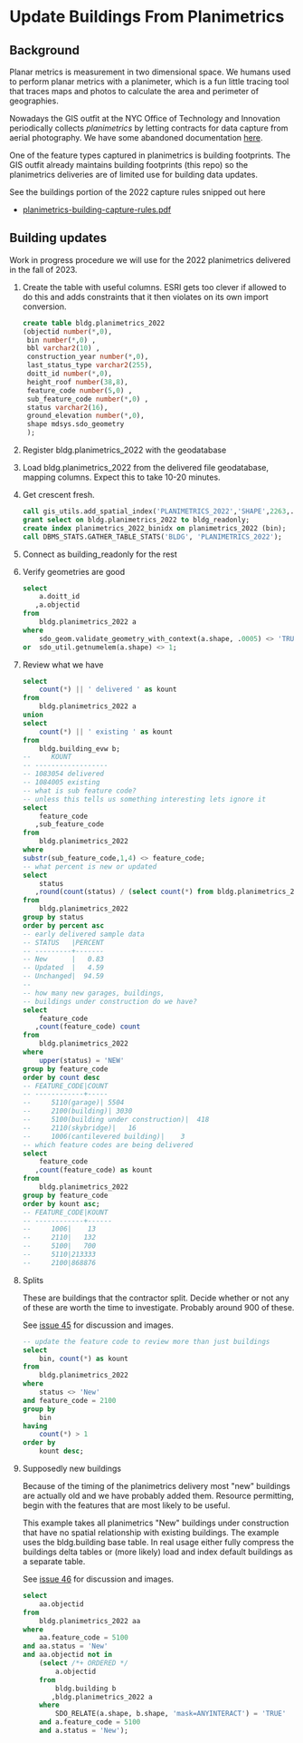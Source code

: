 # Update Buildings From Planimetrics

## Background 

Planar metrics is measurement in two dimensional space.  We humans used to perform planar metrics with a planimeter, which is a fun little tracing tool that traces maps and photos to calculate the area and perimeter of geographies. 

Nowadays the GIS outfit at the NYC Office of Technology and Innovation periodically collects <i>planimetrics</i> by letting contracts for data capture from aerial photography.  We have some abandoned documentation [here](https://github.com/CityOfNewYork/nyc-planimetrics/blob/master/Capture_Rules.md).  

One of the feature types captured in planimetrics is building footprints. The GIS outfit already maintains building footprints (this repo) so the planimetrics deliveries are of limited use for building data updates. 

See the buildings portion of the 2022 capture rules snipped out here

* [planimetrics-building-capture-rules.pdf](./planimetrics-building-capture-rules.pdf)


## Building updates

Work in progress procedure we will use for the 2022 planimetrics delivered in the fall of 2023.

1. Create the table with useful columns.  ESRI gets too clever if  allowed to do this and adds constraints that it then violates on its own import conversion.

   ```sql
   create table bldg.planimetrics_2022 
   (objectid number(*,0), 
    bin number(*,0) ,
    bbl varchar2(10) ,
    construction_year number(*,0), 
    last_status_type varchar2(255), 
    doitt_id number(*,0), 
    height_roof number(38,8), 
    feature_code number(5,0) , 
    sub_feature_code number(*,0) , 
    status varchar2(16), 
    ground_elevation number(*,0), 
    shape mdsys.sdo_geometry 
    );
    ```

2. Register bldg.planimetrics_2022 with the geodatabase

3. Load bldg.planimetrics_2022 from the delivered file geodatabase, mapping columns.  Expect this to take 10-20 minutes.
 
4. Get crescent fresh.  

    ```sql
    call gis_utils.add_spatial_index('PLANIMETRICS_2022','SHAPE',2263,.0005);
    grant select on bldg.planimetrics_2022 to bldg_readonly;    
    create index planimetrics_2022_binidx on planimetrics_2022 (bin);
    call DBMS_STATS.GATHER_TABLE_STATS('BLDG', 'PLANIMETRICS_2022'); 
    ```

5. Connect as building_readonly for the rest

6. Verify geometries are good

    ```sql
    select 
        a.doitt_id
       ,a.objectid  
    from
        bldg.planimetrics_2022 a
    where
        sdo_geom.validate_geometry_with_context(a.shape, .0005) <> 'TRUE'
    or  sdo_util.getnumelem(a.shape) <> 1;
    ```

7. Review what we have


    ```sql
    select 
        count(*) || ' delivered ' as kount 
    from 
        bldg.planimetrics_2022 a
    union 
    select 
        count(*) || ' existing ' as kount 
    from 
        bldg.building_evw b;
    --     KOUNT             
    -- ------------------
    -- 1083054 delivered 
    -- 1084005 existing  
    -- what is sub feature code?
    -- unless this tells us something interesting lets ignore it
    select 
        feature_code
       ,sub_feature_code
    from
        bldg.planimetrics_2022 
    where 
    substr(sub_feature_code,1,4) <> feature_code;
    -- what percent is new or updated
    select 
        status
       ,round(count(status) / (select count(*) from bldg.planimetrics_2022) * 100,2) as percent
    from 
        bldg.planimetrics_2022
    group by status
    order by percent asc
    -- early delivered sample data
    -- STATUS   |PERCENT
    -- ---------+-------
    -- New      |   0.83
    -- Updated  |   4.59
    -- Unchanged|  94.59
    --
    -- how many new garages, buildings, 
    -- buildings under construction do we have?
    select 
        feature_code
       ,count(feature_code) count 
    from 
        bldg.planimetrics_2022
    where 
        upper(status) = 'NEW'
    group by feature_code
    order by count desc
    -- FEATURE_CODE|COUNT
    -- ------------+-----
    --     5110(garage)| 5504 
    --     2100(building)| 3030
    --     5100(building under construction)|  418
    --     2110(skybridge)|   16
    --     1006(cantilevered building)|    3
    -- which feature codes are being delivered
    select 
        feature_code
       ,count(feature_code) as kount
    from
        bldg.planimetrics_2022  
    group by feature_code
    order by kount asc;
    -- FEATURE_CODE|KOUNT 
    -- ------------+------
    --     1006|    13
    --     2110|   132
    --     5100|   700
    --     5110|213333
    --     2100|868876
    ```

8. Splits

    These are buildings that the contractor split.  Decide whether or not any of these are worth the time to investigate.  Probably around 900 of these.

    See [issue 45](https://github.com/mattyschell/geodatabase-buildings/issues/45) for discussion and images.

    ```sql
    -- update the feature code to review more than just buildings
    select 
        bin, count(*) as kount 
    from  
        bldg.planimetrics_2022
    where 
        status <> 'New'
    and feature_code = 2100
    group by 
        bin
    having 
        count(*) > 1
    order by 
        kount desc;
    ```

9. Supposedly new buildings

    Because of the timing of the planimetrics delivery most "new" buildings are actually old and we have probably added them. Resource permitting, begin with the features that are most likely to be useful.

    This example takes all planimetrics "New" buildings under construction that have no spatial relationship with existing buildings.  The example uses the bldg.building base table.  In real usage either fully compress the buildings delta tables or (more likely) load and index default buildings as a separate table.

    See [issue 46](https://github.com/mattyschell/geodatabase-buildings/issues/46) for discussion and images.

    ```sql
    select 
        aa.objectid 
    from 
        bldg.planimetrics_2022 aa
    where 
        aa.feature_code = 5100
    and aa.status = 'New'
    and aa.objectid not in 
        (select /*+ ORDERED */
            a.objectid
        from 
            bldg.building b
           ,bldg.planimetrics_2022 a 
        where
            SDO_RELATE(a.shape, b.shape, 'mask=ANYINTERACT') = 'TRUE'
        and a.feature_code = 5100
        and a.status = 'New');
    ```

    

    









